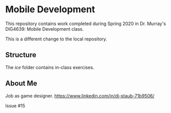 # Mobile Development
This repository contains work completed during Spring 2020 in Dr. Murray's DIG4639: Mobile Development class.

This is a different change to the local repository.

## Structure
The *ice* folder contains in-class exercises. 

## About Me
Job as game designer.
https://www.linkedin.com/in/dj-staub-71b9506/

Issue #15
